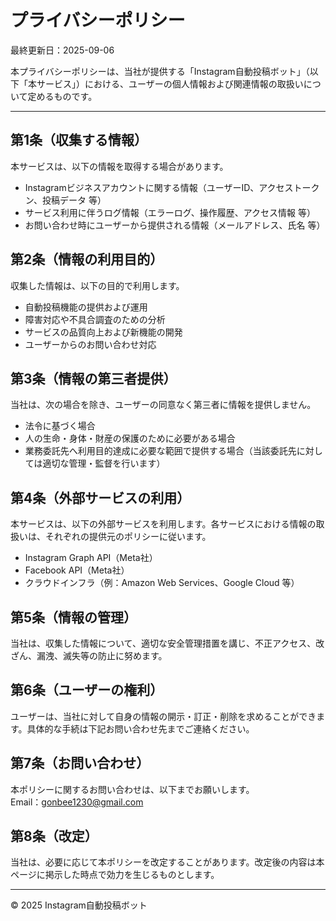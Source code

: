 # プライバシーポリシー

最終更新日：2025-09-06

本プライバシーポリシーは、当社が提供する「Instagram自動投稿ボット」（以下「本サービス」）における、ユーザーの個人情報および関連情報の取扱いについて定めるものです。

---

## 第1条（収集する情報）
本サービスは、以下の情報を取得する場合があります。
- Instagramビジネスアカウントに関する情報（ユーザーID、アクセストークン、投稿データ 等）
- サービス利用に伴うログ情報（エラーログ、操作履歴、アクセス情報 等）
- お問い合わせ時にユーザーから提供される情報（メールアドレス、氏名 等）

## 第2条（情報の利用目的）
収集した情報は、以下の目的で利用します。
- 自動投稿機能の提供および運用
- 障害対応や不具合調査のための分析
- サービスの品質向上および新機能の開発
- ユーザーからのお問い合わせ対応

## 第3条（情報の第三者提供）
当社は、次の場合を除き、ユーザーの同意なく第三者に情報を提供しません。
- 法令に基づく場合
- 人の生命・身体・財産の保護のために必要がある場合
- 業務委託先へ利用目的達成に必要な範囲で提供する場合（当該委託先に対しては適切な管理・監督を行います）

## 第4条（外部サービスの利用）
本サービスは、以下の外部サービスを利用します。各サービスにおける情報の取扱いは、それぞれの提供元のポリシーに従います。
- Instagram Graph API（Meta社）
- Facebook API（Meta社）
- クラウドインフラ（例：Amazon Web Services、Google Cloud 等）

## 第5条（情報の管理）
当社は、収集した情報について、適切な安全管理措置を講じ、不正アクセス、改ざん、漏洩、滅失等の防止に努めます。

## 第6条（ユーザーの権利）
ユーザーは、当社に対して自身の情報の開示・訂正・削除を求めることができます。具体的な手続は下記お問い合わせ先までご連絡ください。

## 第7条（お問い合わせ）
本ポリシーに関するお問い合わせは、以下までお願いします。  
Email：gonbee1230@gmail.com

## 第8条（改定）
当社は、必要に応じて本ポリシーを改定することがあります。改定後の内容は本ページに掲示した時点で効力を生じるものとします。

---

© 2025 Instagram自動投稿ボット
